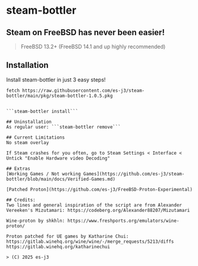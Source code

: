 # steam-bottler

## Steam on FreeBSD has never been easier!
> FreeBSD 13.2+ (FreeBSD 14.1 and up highly recommended)


## Installation
Install steam-bottler in just 3 easy steps!

```fetch https://raw.githubusercontent.com/es-j3/steam-bottler/main/pkg/steam-bottler-1.0.5.pkg```

```pkg install ./steam-bottler-1.0.5.pkg

```steam-bottler install```

## Uninstallation
As regular user: ```steam-bottler remove```

## Current Limitations
No steam overlay

If Steam crashes for you often, go to Steam Settings < Interface < Untick "Enable Hardware video Decoding"

## Extras
[Working Games / Not working Games](https://github.com/es-j3/steam-bottler/blob/main/docs/Verified-Games.md)

[Patched Proton](https://github.com/es-j3/FreeBSD-Proton-Experimental)

## Credits:
Two lines and general inspiration of the script are from Alexander Vereeken's Mizutamari: https://codeberg.org/Alexander88207/Mizutamari

Wine-proton by shkhln: https://www.freshports.org/emulators/wine-proton/

Proton patched for UE games by Katharine Chui: https://gitlab.winehq.org/wine/wine/-/merge_requests/5213/diffs https://gitlab.winehq.org/katharinechui

> (C) 2025 es-j3
